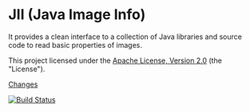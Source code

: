 # JII (Java Image Info) 

It provides a clean interface to a collection of Java 
libraries and source code to read basic properties of images.

This project licensed under the [Apache License, Version 2.0](http://www.apache.org/licenses/LICENSE-2.0.html) (the "License").

[Changes](https://github.com/th-schwarz/JII/blob/master/CHANGELOG.md)

[![Build Status](https://travis-ci.org/th-schwarz/JII.svg?branch=master)](https://travis-ci.org/th-schwarz/JII)
